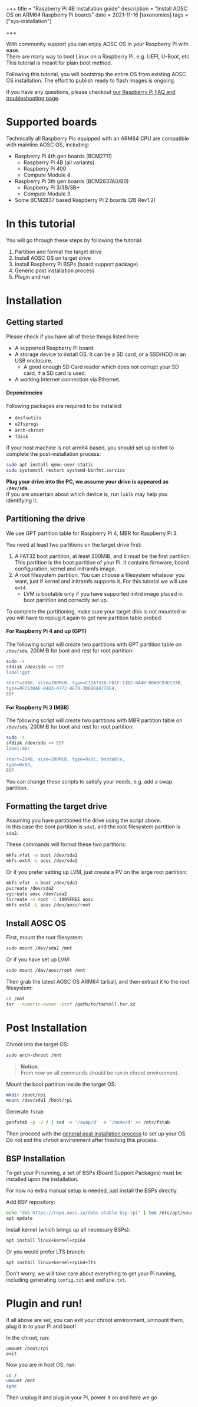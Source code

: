 +++
title = "Raspberry Pi 4B Installation guide"
description = "Install AOSC OS on ARM64 Raspberry Pi boards"
date = 2021-11-16
[taxonomies]
tags = ["sys-installation"]

+++

[general-postinst]: /aosc-os/installation/amd64#user-and-post-installation-configuration
[troubleshooting]: /aosc-os/devices/raspberrypi/4b/troubleshooting

With community support you can enjoy AOSC OS in your Raspberry Pi with ease.  
There are many way to boot Linux on a Raspberry Pi, e.g. UEFI, U-Boot, etc. This tutorial is meant for plain boot method.

Following this tutorial, you will bootstrap the entire OS from existing AOSC OS installation. The effort to publish ready to flash images is ongoing.

If you have any questions, please checkout [our Raspberry Pi FAQ and troubleshooting page][troubleshooting].

# Supported boards

Technically all Raspberry Pis equipped with an ARM64 CPU are compatible with mainline AOSC OS, including:

- Raspberry Pi 4th gen boards (BCM2711)
  - Raspberry Pi 4B (all variants)
  - Raspberry Pi 400
  - Compute Module 4
- Raspberry Pi 3th gen boards (BCM2837A0/B0)
  - Raspberry Pi 3/3B/3B+
  - Compute Module 3
- Some BCM2837 based Raspberry Pi 2 boards (2B Rev1.2)

# In this tutorial

You will go through these steps by following the tutorial:

1. Partition and format the target drive
2. Install AOSC OS on target drive
3. Install Raspberry Pi BSPs (board support package)
4. Generic post installation process
5. Plugin and run

# Installation

Getting started
--------

Please check if you have all of these things listed here:

- A supported Raspberry Pi board.
- A storage device to install OS. It can be a SD card, or a SSD/HDD in an USB enclosure.
  - A good enough SD Card reader which does not corrupt your SD card, if a SD card is used.
- A working Internet connection via Ethernet.

#### Dependencies

Following packages are required to be installed:

- `dosfsutils`
- `e2fsprogs`
- `arch-chroot`
- `fdisk`

If your host machine is not arm64 based, you should set up binfmt to complete the post-installation process:

```sh
sudo apt install qemu-user-static
sudo systemctl restart systemd-binfmt.service
```

**Plug your drive into the PC, we assume your drive is appeared as `/dev/sda`.**   
If you are uncertain about which device is, run `lsblk` may help you identifying it.

Partitioning the drive
--------

We use GPT partition table for Raspberry Pi 4, MBR for Raspberry Pi 3.

You need at least two partitions on the target drive first:

1. A FAT32 boot partition, at least 200MiB, and it must be the first partition. This partition is the boot partition of your Pi. It contains firmware, board configuration, kernel and initramfs image.
2. A root filesystem partition. You can choose a filesystem whatever you want, just if kernel and initramfs supports it. For this tutorial we will use `ext4`.
   - LVM is bootable only if you have supported initrd image placed in boot partition and correctly set up.

To complete the partitioning, make sure your target disk is not mounted or you will have to replug it again to get new partition table probed.

#### For Raspberry Pi 4 and up (GPT)

The following script will create two partitions with GPT partition table on `/dev/sda`, 200MiB for boot and rest for root partition:

```sh
sudo -s
sfdisk /dev/sda << EOF
label:gpt

start=2048, size=200MiB, type=C12A7328-F81F-11D2-BA4B-00A0C93EC93B,
type=0FC63DAF-8483-4772-8E79-3D69D8477DE4,
EOF
```

#### For Raspberry Pi 3 (MBR)

The following script will create two partitions with MBR partition table on `/dev/sda`, 200MiB for boot and rest for root partition:

```sh
sudo -s
sfdisk /dev/sda << EOF
label:mbr

start=2048, size=200MiB, type=0x0c, bootable,
type=0x83,
EOF
```

You can change these scripts to satisfy your needs, e.g. add a swap partition.

Formatting the target drive
--------

Assuming you have partitioned the drive using the script above.  
In this case the boot partition is `sda1`, and the root filesystem partition is `sda2`.

These commands will format these two partitons:

```sh
mkfs.vfat -n boot /dev/sda1
mkfs.ext4 -L aosc /dev/sda2
```

Or if you prefer setting up LVM, just create a PV on the large root partition:

```sh
mkfs.vfat -n boot /dev/sda1
pvcreate /dev/sda2
vgcreate aosc /dev/sda2
lvcreate -n root -l 100%FREE aosc
mkfs.ext4 -L aosc /dev/aosc/root
```

Install AOSC OS
--------

First, mount the root filesystem:

```sh
sudo mount /dev/sda2 /mnt
```

Or if you have set up LVM:

```sh
sudo mount /dev/aosc/root /mnt
```

Then grab the latest AOSC OS ARM64 tarball, and then extract it to the root filesystem:

```sh
cd /mnt
tar --numeric-owner -pxvf /path/to/tarball.tar.xz
```

# Post Installation

Chroot into the target OS:

```sh
sudo arch-chroot /mnt
```

> **Notice:**  
> From now on all commands should be run in chroot environment.

Mount the boot partition inside the target OS:

```sh
mkdir /boot/rpi
mount /dev/sda1 /boot/rpi
```

Generate `fstab`:

```sh
genfstab -p -U / | sed -e '/swap/d' -e '/none/d' >> /etc/fstab
```

Then proceed with the [general post installation process][general-postinst] to set up your OS. Do not exit the chroot environment after finishing this process.

BSP Installation
--------

To get your Pi running, a set of BSPs (Board Support Packages) must be installed upon the installation.

For now no extra manual setup is needed, just install the BSPs directly.

Add BSP repository:
```sh
echo "deb https://repo.aosc.io/debs stable bsp-rpi" | tee /etc/apt/sources.list.d/10-bsp-rpi.list
apt update
```

Install kernel (which brings up all necessary BSPs):

```sh
apt install linux+kernel+rpi64
```

Or you would prefer LTS branch:

```
apt install linux+kernel+rpi64+lts
```

Don't worry, we will take care about everything to get your Pi running, including generating `config.txt` and `cmdline.txt`.

# Plugin and run!

If all above are set, you can exit your chroot environment, unmount them, plug it in to your Pi and boot!

In the chroot, run:

```
umount /boot/rpi
exit
```

Now you are in host OS, run:

```sh
cd /
umount /mnt
sync
```

Then unplug it and plug in your Pi, power it on and here we go